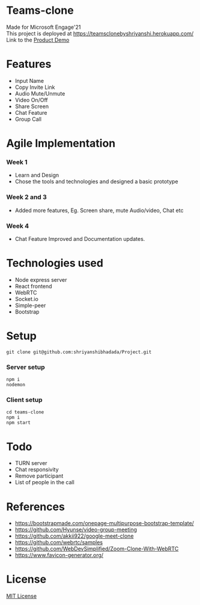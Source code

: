 # Teams-clone
Made for Microsoft Engage'21 \
This project is deployed at https://teamsclonebyshriyanshi.herokuapp.com/ \
Link to the [Product Demo](https://drive.google.com/file/d/1jagvUjupJ_huRA-VtS2uBg2tIy1ELuHj/view?usp=sharing)

# Features
* Input Name
* Copy Invite Link
* Audio Mute/Unmute
* Video On/Off
* Share Screen
* Chat Feature
* Group Call

# Agile Implementation
### Week 1
* Learn and Design
* Chose the tools and technologies and designed a basic prototype
### Week 2 and 3
* Added more features, Eg. Screen share, mute Audio/video, Chat etc
### Week 4
* Chat Feature Improved and Documentation updates.

# Technologies used
* Node express server
* React frontend
* WebRTC
* Socket.io
* Simple-peer
* Bootstrap

# Setup
`git clone git@github.com:shriyanshibhadada/Project.git`
### Server setup
`npm i`\
`nodemon`

### Client setup
`cd teams-clone`\
`npm i`\
`npm start`

# Todo
* TURN server
* Chat responsivity
* Remove participant
* List of people in the call

# References
* https://bootstrapmade.com/onepage-multipurpose-bootstrap-template/
* https://github.com/Hyunse/video-group-meeting
* https://github.com/akkii922/google-meet-clone
* https://github.com/webrtc/samples
* https://github.com/WebDevSimplified/Zoom-Clone-With-WebRTC
* https://www.favicon-generator.org/

# License
[MIT License](https://github.com/shriyanshibhadada/Project/blob/master/LICENSE)
